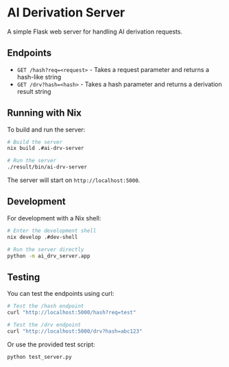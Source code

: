 # AI Derivation Server

A simple Flask web server for handling AI derivation requests.

## Endpoints

- `GET /hash?req=<request>` - Takes a request parameter and returns a hash-like string
- `GET /drv?hash=<hash>` - Takes a hash parameter and returns a derivation result string

## Running with Nix

To build and run the server:

```bash
# Build the server
nix build .#ai-drv-server

# Run the server
./result/bin/ai-drv-server
```

The server will start on `http://localhost:5000`.

## Development

For development with a Nix shell:

```bash
# Enter the development shell
nix develop .#dev-shell

# Run the server directly
python -m ai_drv_server.app
```

## Testing

You can test the endpoints using curl:

```bash
# Test the /hash endpoint
curl "http://localhost:5000/hash?req=test"

# Test the /drv endpoint  
curl "http://localhost:5000/drv?hash=abc123"
```

Or use the provided test script:

```bash
python test_server.py
``` 